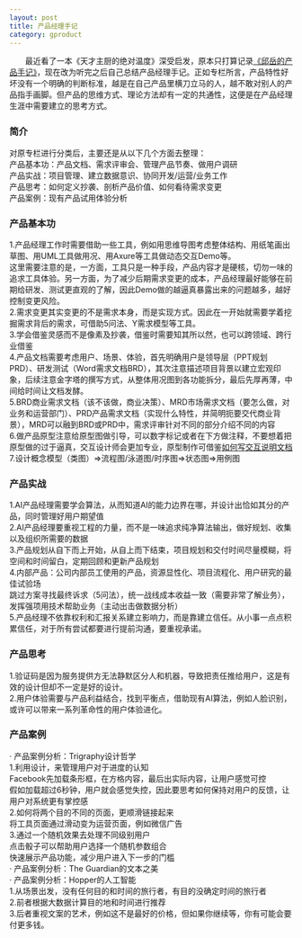 ```yaml
---
layout: post
title: 产品经理手记
category: gproduct
---
```


&emsp;&emsp;最近看了一本《天才主厨的绝对温度》深受启发，原本只打算记录[《邱岳的产品手记》](https://time.geekbang.org/column/article/920)，现在改为听完之后自己总结产品经理手记。正如专栏所言，产品特性好坏没有一个明确的判断标准，越是在自己产品里横刀立马的人，越不敢对别人的产品指手画脚。但产品的思维方式、理论方法却有一定的共通性，这便是在产品经理生涯中需要建立的思考方式。              

### 简介      
对原专栏进行分类后，主要还是从以下几个方面去整理：         
产品基本功：产品文档、需求评审会、管理产品节奏、做用户调研          
产品实战：项目管理、建立数据意识、协同开发/运营/业务工作            
产品思考：如何定义抄袭、剖析产品价值、如何看待需求变更         
产品案例：现有产品试用体验分析           

### 产品基本功            
1.产品经理工作时需要借助一些工具，例如用思维导图考虑整体结构、用纸笔画出草图、用UML工具做用况、用Axure等工具做动态交互Demo等。                
这里需要注意的是，一方面，工具只是一种手段，产品内容才是硬核，切勿一味的追求工具体验。另一方面，为了减少后期需求变更的成本，产品经理最好能够在前期给研发、测试更直观的了解，因此Demo做的越逼真暴露出来的问题越多，越好控制变更风险。          
2.需求变更其实变更的不是需求本身，而是实现方式。因此在一开始就需要学着挖掘需求背后的需求，可借助5问法、Y需求模型等工具。             
3.学会借鉴灵感而不是像素及抄袭，借鉴时需要知其所以然，也可以跨领域、跨行业借鉴                   
4.产品文档需要考虑用户、场景、体验，首先明确用户是领导层（PPT规划PRD）、研发测试（Word需求文档BRD），其次注意描述项目背景以建立宏观印象，后续注意金字塔的撰写方式，从整体用况图到各功能拆分，最后先厚再薄，中间给时间让文档发酵。             
5.BRD商业需求文档（该不该做，商业决策）、MRD市场需求文档（要怎么做，对业务和运营部门）、PRD产品需求文档（实现什么特性，并简明扼要交代商业背景），MRD可以融到BRD或PRD中，需求评审针对不同的部分介绍不同的内容                      
6.做产品原型注意给原型图做引导，可以数字标记或者在下方做注释，不要想着把原型做的过于逼真，交互设计师会更加专业，原型制作可借鉴[如何写交互说明文档](http://heidixie.lofter.com/post/b8226_168d4b5)           
7.设计概念模型（类图）=>流程图/泳道图/时序图=>状态图=>用例图        

### 产品实战           
1.AI产品经理需要学会算法，从而知道AI的能力边界在哪，并设计出恰如其分的产品，同时管理好用户期望值         
2.AI产品经理要重视工程的力量，而不是一味追求纯净算法输出，做好规划、收集以及组织所需要的数据              
3.产品规划从自下而上开始，从自上而下结束，项目规划和交付时间尽量模糊，将空间和时间留白，定期回顾和更新产品规划            
4.内部产品：公司内部员工使用的产品，资源显性化、项目流程化、用户研究的最佳试验场         
跳过方案寻找最终诉求（5问法），统一战线成本收益一致（需要非常了解业务），发挥强项用技术帮助业务（主动出击做数据分析）         
5.产品经理不依靠权利和汇报关系建立影响力，而是靠建立信任。从小事一点点积累信任，对于所有尝试都要进行提前沟通，要重视承诺。            

### 产品思考        
1.验证码是因为服务提供方无法静默区分人和机器，导致把责任推给用户，这是有效的设计但却不一定是好的设计。              
2.用户体验需要与产品利益结合，找到平衡点，借助现有AI算法，例如人脸识别，或许可以带来一系列革命性的用户体验进化。        

  
### 产品案例           
· 产品案例分析：Trigraphy设计哲学              
1.利用设计，来管理用户对于进度的认知        
Facebook先加载条形框，在方格内容，最后出实际内容，让用户感觉可控          
假如加载超过6秒钟，用户就会感觉失控，因此要思考如何保持对用户的反馈，让用户对系统更有掌控感        
2.如何将两个目的不同的页面，更顺滑链接起来        
将工具页面通过滑动变为运营页面，例如微信广告            
3.通过一个随机效果去处理不同级别用户        
点击骰子可以帮助用户选择一个随机参数组合           
快速展示产品功能，减少用户进入下一步的门槛            
· 产品案例分析：The Guardian的文本之美                       
· 产品案例分析：Hopper的人工智能            
1.从场景出发，没有任何目的和时间的旅行者，有目的没确定时间的旅行者          
2.前者根据大数据计算目的地和时间进行推荐            
3.后者重视文案的艺术，例如这不是最好的价格，但如果你继续等，你有可能会要付更多钱。           

